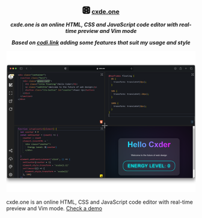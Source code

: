 <div align="center">

### <img src="https://github.com/FrederickGSDev/cxde.one/blob/main/public/readme/icon.webp" height="20px"/> [cxde.one]([https://luna-editor.vercel.app/](https://cxde.one/))

***cxde.one is an online HTML, CSS and JavaScript code editor with real-time preview and Vim mode***

***Based on [codi.link](https://github.com/midudev/codi.link.git/ "codi.link") adding some features that suit my usage and style***
</div>

[![cxde.one.png](https://github.com/FrederickGSDev/cxde.one/blob/main/public/readme/cxde.one.png)](https://cxde.one/)

cxde.one is an online HTML, CSS and JavaScript code editor with real-time preview and Vim mode. [Check a demo](https://cxde.one/)
